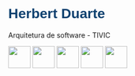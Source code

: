 <h1 style="font-family:Arial,sans-serif;color: #0F4270";>Herbert Duarte</h1>
<p>Arquitetura de software - TIVIC</p>
<div>
  <img height="45px" src="https://cdn.jsdelivr.net/gh/devicons/devicon/icons/typescript/typescript-original.svg" />
  <img height="45px" src="https://cdn.jsdelivr.net/gh/devicons/devicon@latest/icons/angularjs/angularjs-original.svg" />
  <img height="45px" src="https://cdn.jsdelivr.net/gh/devicons/devicon@latest/icons/java/java-original.svg" />
  <img height="45px" src="https://cdn.jsdelivr.net/gh/devicons/devicon@latest/icons/spring/spring-original.svg" />
  <img height="45px" src="https://cdn.jsdelivr.net/gh/devicons/devicon/icons/postgresql/postgresql-original.svg" /> 
</div>
